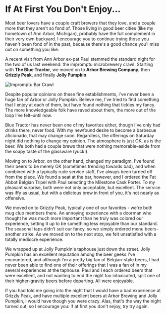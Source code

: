 If At First You Don't Enjoy...
==============================

Most beer lovers have a couple craft brewers that they love, and a couple more that they aren't so fond of. Those living in good beer cities (like my hometown of Ann Arbor, Michigan), probably have the full complement in their very own backyard. I encourage you to continue trying those you haven't been fond of in the past, because there's a good chance you'l miss out on something you like.

A recent visit from Ann Arbor ex-pat Paul stemmed the standard night for the two of us last weekend: the impromptu microbrewery crawl. Starting with **The Blue Tractor**, we moved on to **Arbor Brewing Company**, then **Grizzly Peak**, and finally **Jolly Pumpkin**.

![Impromptu Bar Crawl](http://www.yeastboundanddown.com/wp-content/uploads/2010/12/Screen-shot-2010-12-21-at-12.23.49-PM.png "Impromptu Bar Crawl")

Despite popular opinions on these fine establishments, I've never been a huge fan of Arbor or Jolly Pumpkin. Believe me, I've tried to find something that I enjoy at each of them, but have found nothing that tickles my fancy. The more knowledgeable folk have raved about them, the more out of the loop I've felt–until now.

Blue Tractor has never been one of my favorites either, though I've only had drinks there, never food. With my newfound desire to become a barbecue aficionado, that may change soon. Regardless, the offerings on Saturday night did nothing to change my opinion. The atmosphere is just OK, as is the beer. We both had a couple brews that were nothing memorable–aside from the soapy taste of the glassware (yuck!).

Moving on to Arbor, on the other hand, changed my paradigm. I've found their beers to be merely OK (sometimes trending towards bad), and when combined with a typically rude service staff, I've always been turned off from the place. We found a seat at the bar, however, and I ordered the Fat Abbot Belgian Tripel with Paul selecting the Milestone Cask Porter. To my pleasant surprise, both were not only acceptable, but excellent. The service was iffy as usual, but with a delicious brew in front of you, it's not nearly as offensive.

We moved on to Grizzly Peak, typically one of our favorites - we're both mug club members there. An annoying experience with a doorman who thought he was much more important than he truly was colored our experience, setting it up to be something less enjoyable than our standard. The seasonal taps didn't suit our fancy, so we simply ordered menu beers–another strike. As we moved on to the next stop, we felt unsatisfied with a totally mediocre experience.

We wrapped up at Jolly Pumpkin's taphouse just down the street. Jolly Pumpkin has an excellent reputation among the beer geeks I've encountered, and although I'm a pretty big fan of Belgian-style beers, I had never been able to find one of their offerings that I was a fan of in my several experiences at the taphouse. Paul and I each ordered beers that were excellent, and not wanting to end the night too intoxicated, split one of their higher-gravity beers before departing. All were enjoyable.

If you had told me going into the night that I would have a bad experience at Grizzly Peak, and have multiple excellent beers at Arbor Brewing and Jolly Pumpkin, I would have though you were crazy. Alas, that's the way the night turned out, so I encourage you: If at first you don't enjoy, try try again.